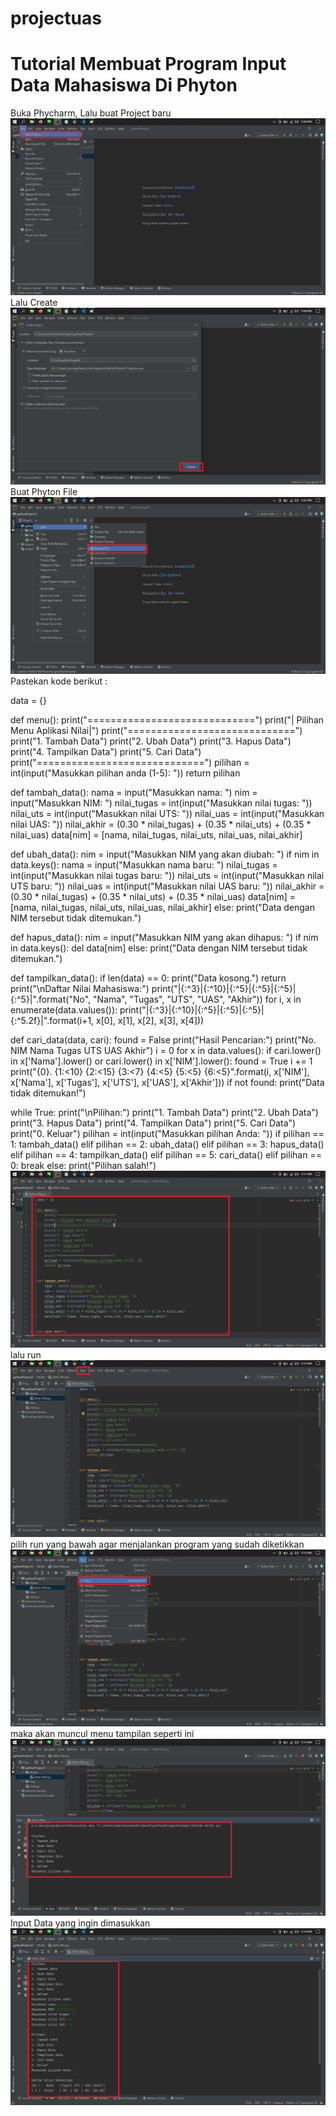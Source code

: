 # projectuas

# Tutorial Membuat Program Input Data Mahasiswa Di Phyton
Buka Phycharm, Lalu buat Project baru
![gambar1](screenshoot/ss1.png)
Lalu Create
![gambar2](screenshoot/ss2.png)
Buat Phyton File
![gambar3](screenshoot/ss3.png)
Pastekan kode berikut :

data = {}

def menu():
  print("=============================")
  print("| Pilihan Menu Aplikasi Nilai|")
  print("=============================")
  print("1. Tambah Data")
  print("2. Ubah Data")
  print("3. Hapus Data")
  print("4. Tampilkan Data")
  print("5. Cari Data")
  print("=============================")
  pilihan = int(input("Masukkan pilihan anda (1-5): "))
  return pilihan

def tambah_data():
  nama = input("Masukkan nama: ")
  nim = input("Masukkan NIM: ")
  nilai_tugas = int(input("Masukkan nilai tugas: "))
  nilai_uts = int(input("Masukkan nilai UTS: "))
  nilai_uas = int(input("Masukkan nilai UAS: "))
  nilai_akhir = (0.30 * nilai_tugas) + (0.35 * nilai_uts) + (0.35 * nilai_uas)
  data[nim] = [nama, nilai_tugas, nilai_uts, nilai_uas, nilai_akhir]

def ubah_data():
  nim = input("Masukkan NIM yang akan diubah: ")
  if nim in data.keys():
    nama = input("Masukkan nama baru: ")
    nilai_tugas = int(input("Masukkan nilai tugas baru: "))
    nilai_uts = int(input("Masukkan nilai UTS baru: "))
    nilai_uas = int(input("Masukkan nilai UAS baru: "))
    nilai_akhir = (0.30 * nilai_tugas) + (0.35 * nilai_uts) + (0.35 * nilai_uas)
    data[nim] = [nama, nilai_tugas, nilai_uts, nilai_uas, nilai_akhir]
  else:
    print("Data dengan NIM tersebut tidak ditemukan.")

def hapus_data():
  nim = input("Masukkan NIM yang akan dihapus: ")
  if nim in data.keys():
    del data[nim]
  else:
    print("Data dengan NIM tersebut tidak ditemukan.")

def tampilkan_data():
    if len(data) == 0:
        print("Data kosong.")
        return
    print("\nDaftar Nilai Mahasiswa:")
    print("|{:^3}|{:^10}|{:^5}|{:^5}|{:^5}|{:^5}|".format("No", "Nama", "Tugas", "UTS", "UAS", "Akhir"))
    for i, x in enumerate(data.values()):
        print("|{:^3}|{:^10}|{:^5}|{:^5}|{:^5}|{:^5.2f}|".format(i+1, x[0], x[1], x[2], x[3], x[4]))


def cari_data(data, cari):
    found = False
    print("Hasil Pencarian:")
    print("No.  NIM         Nama             Tugas    UTS    UAS    Akhir")
    i = 0
    for x in data.values():
        if cari.lower() in x['Nama'].lower() or cari.lower() in x['NIM'].lower():
            found = True
            i += 1
            print("{0}.  {1:<10}  {2:<15}  {3:<7}  {4:<5}  {5:<5}  {6:<5}".format(i, x['NIM'], x['Nama'], x['Tugas'], x['UTS'], x['UAS'], x['Akhir']))
    if not found:
        print("Data tidak ditemukan!")
        
while True:
    print("\nPilihan:")
    print("1. Tambah Data")
    print("2. Ubah Data")
    print("3. Hapus Data")
    print("4. Tampilkan Data")
    print("5. Cari Data")
    print("0. Keluar")
    pilihan = int(input("Masukkan pilihan Anda: "))
    if pilihan == 1:
        tambah_data()
    elif pilihan == 2:
        ubah_data()
    elif pilihan == 3:
        hapus_data()
    elif pilihan == 4:
        tampilkan_data()
    elif pilihan == 5:
        cari_data()
    elif pilihan == 0:
        break
    else:
        print("Pilihan salah!")
![gambar4](screenshoot/ss4.png)
lalu run
![gambar5](screenshoot/ss5.png)
pilih run yang bawah agar menjalankan program yang sudah diketikkan
![gambar6](screenshoot/ss6.png)
maka akan muncul menu tampilan seperti ini
![gambar7](screenshoot/ss7.png)
Input Data yang ingin dimasukkan
![gambar8](screenshoot/ss8.png)